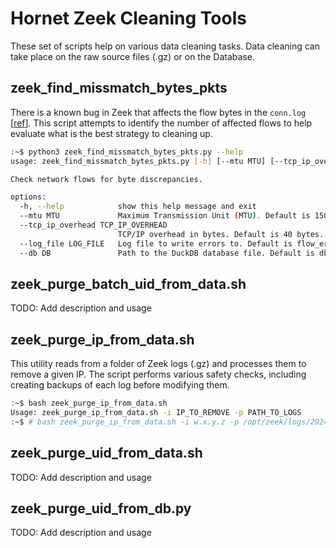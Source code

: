 # Hornet Zeek Cleaning Tools

These set of scripts help on various data cleaning tasks. Data cleaning can take place on the raw source files (.gz) or on the Database.

## zeek_find_missmatch_bytes_pkts

There is a known bug in Zeek that affects the flow bytes in the `conn.log` [[ref](https://github.com/zeek/zeek/issues/3313)]. This script attempts to identify the number of affected flows to help evaluate what is the best strategy to cleaning up.

```bash
:~$ python3 zeek_find_missmatch_bytes_pkts.py --help
usage: zeek_find_missmatch_bytes_pkts.py [-h] [--mtu MTU] [--tcp_ip_overhead TCP_IP_OVERHEAD] [--log_file LOG_FILE] [--db DB]

Check network flows for byte discrepancies.

options:
  -h, --help            show this help message and exit
  --mtu MTU             Maximum Transmission Unit (MTU). Default is 1500 bytes.
  --tcp_ip_overhead TCP_IP_OVERHEAD
                        TCP/IP overhead in bytes. Default is 40 bytes.
  --log_file LOG_FILE   Log file to write errors to. Default is flow_errors.log.
  --db DB               Path to the DuckDB database file. Default is db/ctu-hornet-65-niner_v0.1.db.
```


## zeek_purge_batch_uid_from_data.sh

TODO: Add description and usage 

## zeek_purge_ip_from_data.sh

This utility reads from a folder of Zeek logs (.gz) and processes them to remove a given IP. The script performs various safety checks, including creating backups of each log before modifying them.

```bash
:~$ bash zeek_purge_ip_from_data.sh
Usage: zeek_purge_ip_from_data.sh -i IP_TO_REMOVE -p PATH_TO_LOGS
:~$ # bash zeek_purge_ip_from_data.sh -i w.x.y.z -p /opt/zeek/logs/2024-05-31/
```

## zeek_purge_uid_from_data.sh

TODO: Add description and usage 

## zeek_purge_uid_from_db.py

TODO: Add description and usage 
